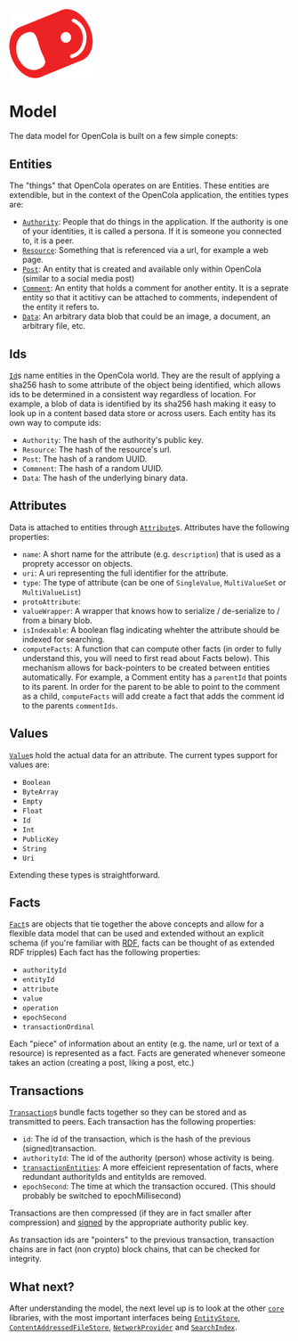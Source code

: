 <img src="../../../img/pull-tab.svg" width="150" />

# Model

The data model for OpenCola is built on a few simple conepts:

## Entities

The "things" that OpenCola operates on are Entities. These entities are extendible, but in the context of the OpenCola application, the entities types are:

* [`Authority`](./src/main/kotlin/io/opencola/model/Authority.kt): People that do things in the application. If the authority is one of your identities, it is called a persona. If it is someone you connected to, it is a peer. 
* [`Resource`](./src/main/kotlin/io/opencola/model/ResourceEntity.kt): Something that is referenced via a url, for example a web page. 
* [`Post`](./src/main/kotlin/io/opencola/model/PostEntity.kt): An entity that is created and available only within OpenCola (similar to a social media post)
* [`Comment`](./src/main/kotlin/io/opencola/model/CommentEntity.kt): An entity that holds a comment for another entity. It is a seprate entity so that it actitivy can be attached to comments, independent of the entity it refers to. 
* [`Data`](./src/main/kotlin/io/opencola/model/DataEntity.kt): An arbitrary data blob that could be an image, a document, an arbitrary file, etc.


## Ids

[`Id`](./src/main/kotlin/io/opencola/model/Id.kt)s name entities in the OpenCola world. They are the result of applying a sha256 hash to some attribute of the object being identified, which allows ids to be determined in a consistent way regardless of location. For example, a blob of data is identified by its sha256 hash making it easy to look up in a content based data store or across users. Each entity has its own way to compute ids: 

* ```Authority```: The hash of the authority's public key.
* ```Resource```: The hash of the resource's url.
* ```Post```: The hash of a random UUID.
* ```Commnent```: The hash of a random UUID.
* ```Data```: The hash of the underlying binary data.

## Attributes

Data is attached to entities through [`Attribute`](./src/main/kotlin/io/opencola/model/Attribute.kt)s. Attributes have the following properties:

* ```name```: A short name for the attribute (e.g. ```description```) that is used as a proprety accessor on objects.
* ```uri```: A uri representing the full identifier for the attribute.
* ```type```: The type of attribute (can be one of ```SingleValue```, ```MultiValueSet``` or ```MultiValueList```)
* ```protoAttribute```: 
* ```valueWrapper```: A wrapper that knows how to serialize / de-serialize to / from a binary blob.
* ```isIndexable```: A boolean flag indicating whehter the attribute should be indexed for searching.
* ```computeFacts```: A function that can compute other facts (in order to fully understand this, you will need to first read about Facts below). This mechanism allows for back-pointers to be created between entities automatically. For example, a Comment entity has a ```parentId``` that points to its parent. In order for the parent to be able to point to the comment as a child, ```computeFacts``` will add create a fact that adds the comment id to the parents ```commentIds```.  

## Values

[`Value`](./src/main/kotlin/io/opencola/model/value/Value.kt)s hold the actual data for an attribute. The current types support for values are:

* ```Boolean```
* ```ByteArray```
* ```Empty```
* ```Float```
* ```Id```
* ```Int```
* ```PublicKey```
* ```String```
* ```Uri```

Extending these types is straightforward.

## Facts

[`Fact`](./src/main/kotlin/io/opencola/model/Fact.kt)s are objects that tie together the above concepts and allow for a flexible data model that can be used and extended without an explicit schema (if you're familiar with [RDF](https://en.wikipedia.org/wiki/Resource_Description_Framework), facts can be thought of as extended RDF tripples) Each fact has the following properties:

*  `authorityId`
*  `entityId`
*  `attribute`
*  `value`
*  `operation`
*  `epochSecond`
*  `transactionOrdinal`

Each "piece" of information about an entity (e.g. the name, url or text of a resource) is represented as a fact. Facts are generated whenever someone takes an action (creating a post, liking a post, etc.)

## Transactions

[`Transaction`](./src/main/kotlin/io/opencola/model/Transaction.kt)s bundle facts together so they can be stored and as transmitted to peers. Each transaction has the following properties:

* `id`: The id of the transaction, which is the hash of the previous (signed)transaction.  
* `authorityId`: The id of the authority (person) whose activity is being. 
* [`transactionEntities`](./src/main/kotlin/io/opencola/model/TransactionEntity.kt): A more effeicient representation of facts, where redundant authorityIds and entityIds are removed. 
* `epochSecond`: The time at which the transaction occured. (This should probably be switched to epochMillisecond)

Transactions are then compressed (if they are in fact smaller after compression) and [signed](./src/main/kotlin/io/opencola/model/SignedTransaction.kt) by the appropriate authority public key.

As transaction ids are "pointers" to the previous transaction, transaction chains are in fact (non crypto) block chains, that can be checked for integrity.

## What next?

After understanding the model, the next level up is to look at the other [`core`](../README.md) libraries, with the most important interfaces being [`EntityStore`](./opencola-server/core/storage/README.md#entitystore), [`ContentAddressedFileStore`](./opencola-server/core/storage/README.md#filestore), [`NetworkProvider`](./opencola-server/core/network/README.md#network-providers) and [`SearchIndex`](./opencola-server/core/search/README.md#search).
